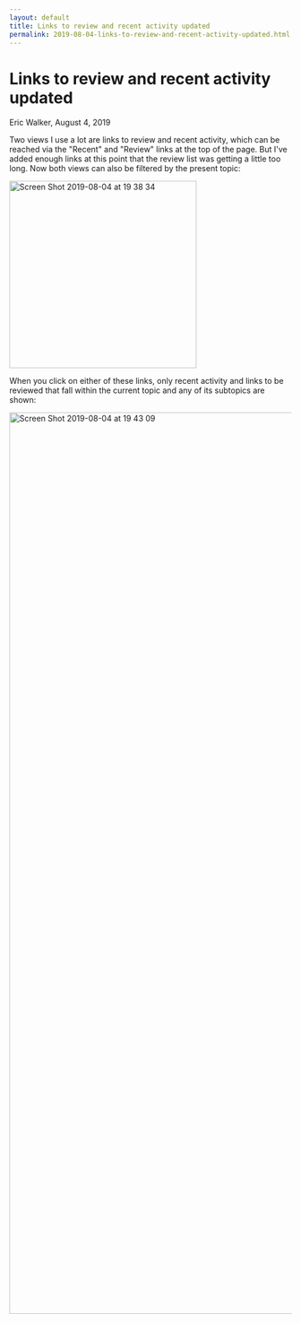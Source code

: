 ```yaml
---
layout: default
title: Links to review and recent activity updated
permalink: 2019-08-04-links-to-review-and-recent-activity-updated.html
---
```


# Links to review and recent activity updated
<byline>Eric Walker, August 4, 2019</byline>

Two views I use a lot are links to review and recent activity, which can be reached via the "Recent" and "Review" links at the top of the page.  But I've added enough links at this point that the review list was getting a little too long.  Now both views can also be filtered by the present topic:

<img class="py-3" width="334" alt="Screen Shot 2019-08-04 at 19 38 34" src="https://user-images.githubusercontent.com/760949/62433049-114a5080-b6f0-11e9-951e-7adf3c95293c.png">

When you click on either of these links, only recent activity and links to be reviewed that fall within the current topic and any of its subtopics are shown:

<img class="py-3" width="1608" alt="Screen Shot 2019-08-04 at 19 43 09" src="https://user-images.githubusercontent.com/760949/62433059-1b6c4f00-b6f0-11e9-97cc-1d7c0260de91.png">

